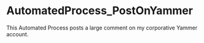 # AutomatedProcess_PostOnYammer
This Automated Process posts a large comment on my corporative Yammer account.
